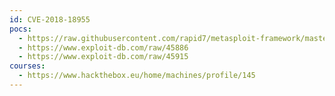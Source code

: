 ```yaml
---
id: CVE-2018-18955
pocs:
  - https://raw.githubusercontent.com/rapid7/metasploit-framework/master/modules/exploits/linux/local/nested_namespace_idmap_limit_priv_esc.rb
  - https://www.exploit-db.com/raw/45886
  - https://www.exploit-db.com/raw/45915
courses:
  - https://www.hackthebox.eu/home/machines/profile/145
---
```

